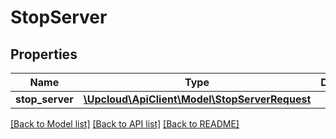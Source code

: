 # StopServer

## Properties
Name | Type | Description | Notes
------------ | ------------- | ------------- | -------------
**stop_server** | [**\Upcloud\ApiClient\Model\StopServerRequest**](StopServerRequest.md) |  | [optional] 

[[Back to Model list]](../README.md#documentation-for-models) [[Back to API list]](../README.md#documentation-for-api-endpoints) [[Back to README]](../README.md)


